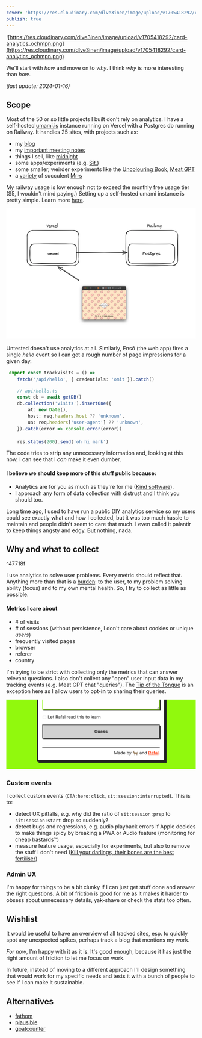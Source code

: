 ```yaml
---
cover: 'https://res.cloudinary.com/dlve3inen/image/upload/v1705418292/card-analytics_ochmpn.png'
publish: true
---
```

![https://res.cloudinary.com/dlve3inen/image/upload/v1705418292/card-analytics_ochmpn.png](https://res.cloudinary.com/dlve3inen/image/upload/v1705418292/card-analytics_ochmpn.png)

We'll start with *how* and move on to *why*. I think *why* is more interesting than *how*.

*(last update: 2024-01-16)*
## Scope 

Most of the 50 or so little projects I built don't rely on analytics. I have a self-hosted [umami.is](https://umami.is) instance running on Vercel with a Postgres db running on Railway. It handles 25 sites, with projects such as:
- my [blog](https://sonnet.io)
- my [important meeting notes](https://potato.horse) 
- things I sell, like [midnight](https://midnight.sonnet.io)
- some apps/experiments (e.g. [Sit.](https://sit.sonnet.io))
- some smaller, weirder experiments like the [Uncolouring Book](https://lines.potato.horse), [Meat GPT](https://meat-gpt.sonnet.io)
- a [variety](https://mrr.sonnet.io) of succulent [Mrrs](https://mrrr.vercel.app)

My railway usage is low enough not to exceed the monthly free usage tier ($5, I wouldn't mind paying.) Setting up a self-hosted umami instance is pretty simple. Learn more [here](https://umami.is/docs/install).

![1295](analytics-diagram.webp)

Untested doesn't use analytics at all. Similarly, Ensō (the web app) fires a single *hello* event so I can get a rough number of page impressions for a given day.

```ts
 export const trackVisits = () =>
    fetch('/api/hello', { credentials: 'omit'}).catch()
```

```ts
	// api/hello.ts
    const db = await getDB()
    db.collection('visits').insertOne({
        at: new Date(),
        host: req.headers.host ?? 'unknown',
        ua: req.headers['user-agent'] ?? 'unknown',
    }).catch(error => console.error(error))

    res.status(200).send('oh hi mark')
```

The code tries to strip any unnecessary information and, looking at this now, I can see that I *can* make it even dumber. 

#### I believe we should keep more of this stuff public because:

- Analytics are for you as much as they're for me ([Kind software](<../Kind software>)).
- I approach any form of data collection with distrust and I think you should too.

Long time ago, I used to have run a public DIY analytics service so my users could see exactly what and how I collected, but it was too much hassle to maintain and people didn't seem to care that much. I even called it palantir to keep things angsty and edgy. But nothing, nada.

## Why and what to collect

<span id="^47718f" class="link-marker">^47718f</span>

I use analytics to solve user problems. Every metric should reflect that. Anything more than that is a [burden](<../Data Is the New Oil>): to the user, to my problem solving ability (focus) and to my own mental health. So, I try to collect as little as possible.

#### Metrics I care about

- \# of visits
- \# of sessions (without persistence, I don't care about cookies or unique *users*)
- frequently visited pages
- browser
- referer
- country

I'm trying to be strict with collecting only the metrics that can answer relevant questions. I also don't collect any "open" user input data in my tracking events (e.g. Meat GPT chat "queries"). The [Tip of the Tongue](https://tip.potato.horse) is an exception here as I allow users to opt-**in** to sharing their queries.

 ![3323](tip-analytics-opt-in.webp)

### Custom events

I collect custom events (`CTA:hero:click`, `sit:session:interrupted`). This is to:

- detect UX pitfalls, e.g. why did the ratio of `sit:session:prep` to `sit:session:start` drop so suddenly?
- detect bugs and regressions, e.g. audio playback errors if Apple decides to make things spicy by breaking a PWA or Audio feature (monitoring for cheap bastards™)
- measure feature usage, especially for experiments, but also to remove the stuff I don't need ([Kill your darlings, their bones are the best fertiliser](<../Kill your darlings, their bones are the best fertiliser>))

### Admin UX

I'm happy for things to be a bit clunky if I can just get stuff done and answer the right questions. A bit of friction is good for me as it makes it harder to obsess about unnecessary details, yak-shave or check the stats too often. 


## Wishlist

It would be useful to have an overview of all tracked sites, esp. to quickly spot any unexpected spikes, perhaps track a blog that mentions my work. 

*For now*, I'm happy with it as it is. It's good enough, because it has just the right amount of friction to let me focus on work.

In future, instead of moving to a different approach I'll design something that would work for my specific needs and tests it with a bunch of people to see if I can make it sustainable.

## Alternatives

- [fathom](https://usefathom.com)
- [plausible](https://plausible.io)
- [goatcounter](https://www.goatcounter.com)

